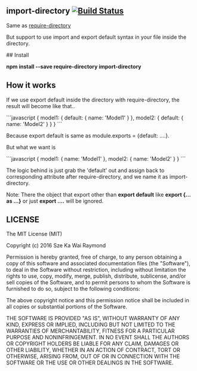 ## import-directory [![Build Status](https://travis-ci.org/raymondsze/import-directory.svg)](https://travis-ci.org/raymondsze/import-directory.svg?branch=master)
<p>Same as <a href="import-directory">require-directory</a></p>
<p>But support to use import and export default syntax in your file inside the directory.</p>
## Install
<p><b>npm install --save require-directory import-directory</b></p>

## How it works
<p>If we use export default inside the directory with require-directory, the result will become like that..</p>
```javascript
{
	model1: {
		default: {
			name: 'Model1'
		}
	},
	model2: {
		default: {
			name: 'Model2'
		}
	}
}
```
<p>Because export default is same as module.exports = {default: ....}.</p>
<p>But what we want is </p>
```javascript
{
	model1: {
		name: 'Model1'
	},
	model2: {
		name: 'Model2'
	}
}
```
<p>The logic behind is just grab the 'default' out and assign back to corresponding attribute after require-directory, and we name it as import-directory.</p>
<p>Note: There the object that export other than <b>export default</b> like <b>export {... as ...}</b> or just <b>export ....</b> will be ignored. </p>

## LICENSE
The MIT License (MIT)

Copyright (c) 2016 Sze Ka Wai Raymond

Permission is hereby granted, free of charge, to any person obtaining a copy
of this software and associated documentation files (the "Software"), to deal
in the Software without restriction, including without limitation the rights
to use, copy, modify, merge, publish, distribute, sublicense, and/or sell
copies of the Software, and to permit persons to whom the Software is
furnished to do so, subject to the following conditions:

The above copyright notice and this permission notice shall be included in all
copies or substantial portions of the Software.

THE SOFTWARE IS PROVIDED "AS IS", WITHOUT WARRANTY OF ANY KIND, EXPRESS OR
IMPLIED, INCLUDING BUT NOT LIMITED TO THE WARRANTIES OF MERCHANTABILITY,
FITNESS FOR A PARTICULAR PURPOSE AND NONINFRINGEMENT. IN NO EVENT SHALL THE
AUTHORS OR COPYRIGHT HOLDERS BE LIABLE FOR ANY CLAIM, DAMAGES OR OTHER
LIABILITY, WHETHER IN AN ACTION OF CONTRACT, TORT OR OTHERWISE, ARISING FROM,
OUT OF OR IN CONNECTION WITH THE SOFTWARE OR THE USE OR OTHER DEALINGS IN THE
SOFTWARE.
